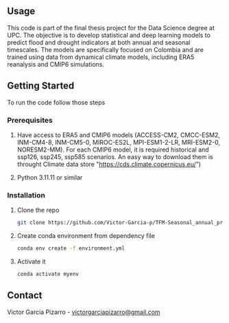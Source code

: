 ## Usage

This code is part of the final thesis project for the Data Science degree at UPC. The objective is to develop statistical and deep learning models to predict flood and drought indicators at both annual and seasonal timescales. 
The models are specifically focused on Colombia and are trained using data from dynamical climate models, including ERA5 reanalysis and CMIP6 simulations.

<!-- GETTING STARTED -->
## Getting Started
To run the code follow those steps

### Prerequisites

1. Have access to ERA5 and CMIP6 models (ACCESS-CM2, CMCC-ESM2, INM-CM4-8, INM-CM5-0, MIROC-ES2L, MPI-ESM1-2-LR, MRI-ESM2-0, NORESM2-MM). For each CMIP6 model, it is required historical and ssp126, ssp245, ssp585 scenarios.
An easy way to download them is throught Climate data store "https://cds.climate.copernicus.eu/")

2. Python 3.11.11 or similar

### Installation

1. Clone the repo
   ```sh
   git clone https://github.com/Victor-Garcia-p/TFM-Seasonal_annual_prediction.git
   ```  
2. Create conda environment from dependency file
   ```sh
   conda env create -f environment.yml
   ```
3. Activate it
   ```sh
   conda activate myenv
   ```
   
<!-- CONTACT -->
## Contact

Victor Garcia Pizarro - victorgarciapizarro@gmail.com
